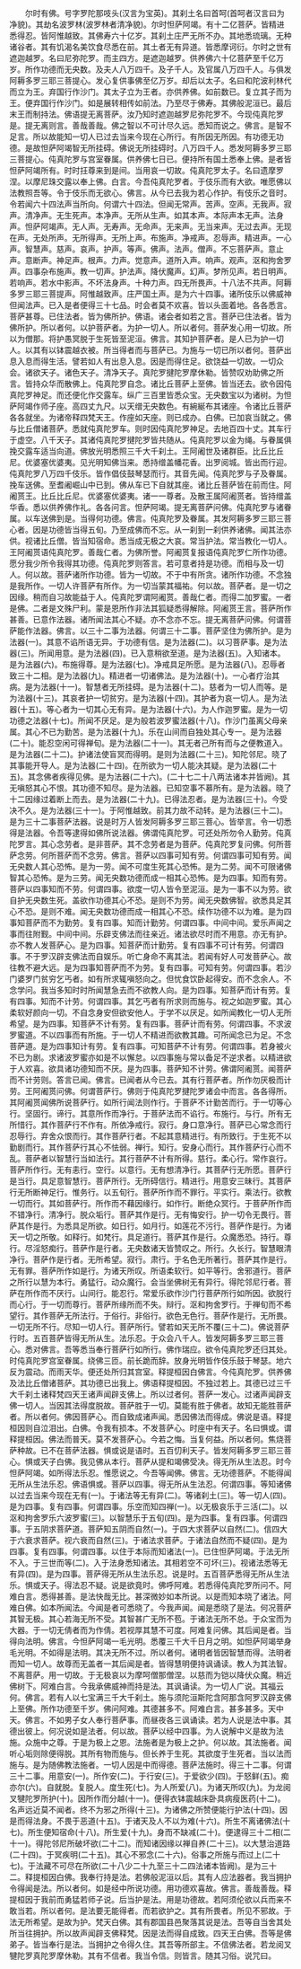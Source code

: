 <!-- { "loadSidebar": true } -->
　　尔时有佛。号字罗陀那吱头(汉言为宝英)。其刹土名曰首呵(首呵者汉言曰为净貌)。其劫名波罗林(波罗林者清净貌)。尔时怛萨阿竭。有十二亿菩萨。皆精进悉得忍。皆阿惟越致。其佛寿六十亿岁。其刹土庄严无所不办。其地悉琉璃。无种诸谷者。其有饥渴名美饮食尽悉在前。其土者无有异道。皆悉摩诃衍。尔时之世有遮迦越罗。名曰尼弥陀罗。而主四方。是遮迦越罗。供养佛六十亿菩萨至千亿万岁。所作功德而无央数。及夫人八万四千。及子千人。及官属八万四千人。与俱发阿耨多罗三耶三菩提心。发心复供事佛至亿万岁。却后以太子。名曰和陀波利林代而立为王。弃国行作沙门。其太子立为王者。亦供养佛。如前数已。复立其子而为王。便弃国行作沙门。如是展转相传如前法。乃至尽于佛寿。其佛般泥洹已。最后末王而制持法。佛语提无离菩萨。汝乃知时遮迦越罗尼弥陀罗不。今现伅真陀罗是。提无离则言。善哉善哉。佛之智以不可计尽久远。悉知而说之。佛言。是智不足言。所以故能知一切人已过去当来今现在心所行。有所因无所因。有功德无功德。是故怛萨阿竭智无所挂碍。佛说无所挂碍时。八万四千人。悉发阿耨多罗三耶三菩提心。伅真陀罗与宫室眷属。供养佛七日已。便持所有国土悉奉上佛。是者皆怛萨阿竭所有。时时抂尊来到是间。当用哀一切故。伅真陀罗太子。名曰遗摩罗涅。以摩尼珠交露以奉上佛。白言。今吾伅真陀罗者。于伎乐而有大欲。唯愿佛以法教照吾等。令于伎乐而无欲心。佛言。从今已去我为若心作护。有伎乐之音时。令若闻六十四法声当所向。何谓六十四法。但闻无常声。苦声。空声。无我声。寂声。清净声。无生死声。本净声。无所从生声。如其本声。本际声本无声。法身声。怛萨阿竭声。无人声。无寿声。无命声。无来声。无当来声。无过去声。无现在声。无处所声。无所得声。无所上声。布施声。净戒声。忍辱声。精进声。一心声。智慧声。慈声。哀声。护声。等声。佛声。法声。僧声。不忘菩萨声。意止声。意断声。神足声。根声。力声。觉意声。道所入声。响声。观声。沤和拘舍罗声。四事杂布施声。教一切声。护法声。降伏魔声。幻声。梦所见声。若日明声。若响声。若水中影声。不坏法身声。十种力声。四无所畏声。十八法不共声。阿耨多罗三耶三菩提声。阿惟越致声。庄严国土声。是为六十四事。诸所伎乐以佛威神但闻法声。已入是者便得三十七品。时会者莫不欢喜。皆以头面着地。各各悉言。菩萨甚尊。已住法者。皆为佛所护。佛语。诸会者如若之言。菩萨已住法者。皆为佛所护。所以者何。以护菩萨者。为护一切人。所以者何。菩萨发心用一切故。所以为僧那。将护愚冥脱于生死皆至泥洹。佛言。其知护菩萨者。是人已为护一切人。以其有以钵震越衣被。所当得者而与菩萨已。为施与一切已所以者何。菩萨出息入息而得生活。譬若如人有出息入息。因是而得住足。欲饶益一切故。一切众会。诸欲天子。诸色天子。清净天子。真陀罗揵陀罗摩休勒。皆赞叹劝助佛之所言。皆持众华而散佛上。伅真陀罗自念。诸比丘菩萨上至佛。皆当还去。欲令因伅真陀罗神足。而还便化作交露车。纵广三百里皆悉众宝。无央数宝以为诸树。为怛萨阿竭作师子座。高四丈九尺。以天缯无央数色。有綩綖布其诸座。令诸比丘菩萨各各就坐。为诸帝释四梵天王。作座如天座。则已成办。白佛。已加哀当就之。佛与比丘僧诸菩萨。悉就伅真陀罗车。则时因伅真陀罗神足。去地百四十丈。其车行于虚空。八千天子。其诸伅真陀罗揵陀罗皆共随从。伅真陀罗以金为绳。与眷属俱挽交露车适当向道。佛放光明悉照三千大千刹土。王阿阇世及诸群臣。比丘比丘尼。优婆塞优婆夷。见光明知佛当来。悉持缯盖幡花香。出罗阅城。皆出而行迎。伅真陀罗八万四千伎乐。皆作倡伎鼓琴瑟而行。其音先闻。伅真陀罗与子及眷属。挽车送佛。至耆阇崛山中已到。佛从车已下自就其座。诸比丘菩萨皆在前而住。阿阇贳王。比丘比丘尼。优婆塞优婆夷。诸一一尊者。及散王属阿阇贳者。皆持缯盖华香。悉以供养佛作礼。各各问言。怛萨阿竭。提无离菩萨问佛。伅真陀罗与诸眷属。以车送佛到是。当得何功德。佛言。伅真陀罗及眷属。其发阿耨多罗三耶三菩心者。因是功德皆当得五旬。乃至成佛而不忘。从一刹到一刹供养诸佛。闻其法亦供。视诸比丘僧。皆当知宿命。悉当成无极之大哀。常当护法。常当教化一切人。王阿阇贳语伅真陀罗。善哉仁者。为佛所誉。阿阇贳复报语伅真陀罗仁所作功德。愿分我少所令我得其功德。伅真陀罗则答言。若可意者持是功德。而相与及一切人。何以故。菩萨诸所作功德。皆为一切故。不于中有所贪。诸所作功德。不念独是我所作。一切人许菩萨有所作。为一切当蒙其福祐。何以故。菩萨者。是一切之因缘。稍而自习故能益于人。伅真陀罗谓阿阇贳。善哉仁者。而得二加罗蜜。一者是佛。二者是文殊尸利。蒙是恩所作非法其狐疑悉得解除。阿阇贳王言。菩萨所作甚善。已意作法器。诸所闻法其心不疑。亦不念亦不忘。提无离菩萨问佛。何谓菩萨能作法器。佛言。以三十二事为法器。何谓三十二事。菩萨坚住为佛所护。是为法器(一)。其意不谄所语无异。于功德有信。是为法器(二)。以习菩萨事。是为法器(三)。所闻用意。是为法器(四)。已入意稍欲至道。是为法器(五)。入知诸本。是为法器(六)。布施得尊。是为法器(七)。净戒具足所愿。是为法器(八)。忍辱者致三十二相。是为法器(九)。精进者一切诸佛法。是为法器(十)。一心者疗治其病。是为法器(十一)。智慧者无所挂碍。是为法器(十二)。慈者为一切人而等。是为法器(十三)。其哀者护一切贫穷。是为法器(十四)。其护者为哀一切人。是为法器(十五)。等心者为一切其心无有异。是为法器(十六)。为人作迦罗蜜。是为一切功德之法器(十七)。所闻不厌足。是为般若波罗蜜法器(十八)。作沙门虽离父母亲属。其心不已为勤苦。是为法器(十九)。乐在山间而自独处其心专一。是为法器(二十)。能忍空闲可得禅旬。是为法器(二十一)。其无者己所有而与之便教道入。是为法器(二十二)。护诸法使盲冥而得明。是则为法器(二十三)。知陀邻尼。晓了其事能开导人。是为法器(二十四)。在所欲为一切人能决其疑。是为法器(二十五)。其念佛者疾得见佛。是为法器(二十六)。(二十七二十八两法诸本并皆阙)。其无嗔怒其心不恨。其功德不知尽。是为法器。已知空事不慕所有。是为法器。晓了十二因缘过着断上而去。是为法器(二十九)。已得法忍者。是为法器(三十)。今受决不久。是为法器(三十一)。于阿惟越致。前其力故不动转。是为法器(三十二)。是为三十二事菩萨法器。说是时万人皆发阿耨多罗三耶三菩心。皆举言。令一切悉得是法器。令吾等逮得如佛所说法器。佛谓伅真陀罗。可还处所勿令人勤劳。伅真陀罗言。其心念劳者。是非菩萨。其不念劳者是为菩萨。伅真陀罗复问佛。何所菩萨念劳。何所菩萨而不念劳。佛言。菩萨以四事可知有劳。何谓四事可知有劳。闻无央数人其心恐怖。是为一劳。闻不可度生死其心恐怖。是为二劳。闻不可限诸佛智其心恐怖。是为三劳。闻无央数功德而成一相其心恐怖。是为四事。知而有劳。菩萨以四事知而不劳。何谓四事。欲度一切人皆令至泥洹。是为一事不以为劳。欲自护无央数生死。盖欲作功德其心不恐。是则不为劳。闻无央数佛智。欲悉具足其心不恐。是则不难。闻无央数功德而成一相其心不恐。续作功德不以为难。是为四事知菩萨而不为勤劳。复有四事。知而计勤劳。何谓四事。中间中间。爱乐声闻之事而往附觐。中间中间。乐辟支佛法而往亲近。诸法欲尽时而不用意。亦无有护。亦不教人发菩萨心。是为四事。知菩萨而计勤劳。复有四事不可计有劳。何谓四事。不于罗汉辟支佛法而自娱乐。听亡身命不离其法。若闻有好人可发菩萨心。故往教不避大远。是为四事知菩萨而不为劳。复有四事。可知有劳。何谓四事。若沙门婆罗门贫穷乞丐者。如有所求辄嗔怒向之。但忧食饮卧起得安。而不念余人。不念学问。我当多知时时所闻慧急去而不欲教人向。是为四事。知菩萨而计有劳。复有四事。知而不计劳。何谓四事。其乞丐者有所求则而施与。视之如迦罗蜜。其心柔软好颜向一切。不自念身安但欲安他人。于学不以厌足。如所闻教化一切人无所希望。是为四事。知菩萨不计有劳。复有四事。菩萨计而有劳。何谓四事。不求波罗蜜道。不以四事而有所施。于一切人不精进而欲教其趣。可所闻念已为足。不念菩萨道。是为四事知计有劳。复有四事。可知菩萨不计有劳。何谓四事。若身被火不已为剧。求诸波罗蜜亦如是不以懈怠。以四事施与常以备足不逆求者。以精进欲于人欢喜。欲具诸功德知而不厌。是为四事。菩萨知不计劳。佛谓阿阇贳。闻菩萨而不计劳则。答言已闻。佛言。已闻者从今已去。其有行菩萨者。所作勿厌极而计劳。王阿阇贳问佛。何谓菩萨行。佛则于伅真陀罗揵陀罗诸会中而言。各各得所。其阿阇贳闻佛所说菩萨行。如所行闻法则作行。于菩萨不计勤苦而行。于一切等心行。坚固行。谛行。其意所作而净行。于菩萨法而不谄行。布施行。与行。所有无所惜行。其作菩萨行不作有。所依净戒行。寂行。身口意净行。菩萨已心常念而行忍辱行。弃舍众恨而行。其作菩萨行者。不起其意精进行。有所致行。于生死不以勤剧而行。其作菩萨行其心不怯弱。禅行。知行。安身心而行。其作菩萨行心而不乱。菩萨者以智慧行当如法行。其行菩萨不计有所得。慈行。柔心行。常作哀行。菩萨所作行。无有恚行。空行。以意行。无有想清净行。其菩萨行无所愿。菩萨行是当行。具足意智慧行。菩萨所行。无所碍信行。精进行。用意安三昧行。其菩萨行无所断神足行。惟务行。以五旬行。菩萨所作而不罪行。平实行。乘法行。欲教一切而行。其如菩萨行。所作而不藉因缘行。如作行。断绝众冥行。于菩萨所作而不错净行。清净行。脱众垢行。菩萨其作是行。无有悔安行。护一切令无畏行。菩萨其作是行。为悉具足所欲。如日行。如月行。如莲花不污行。菩萨作是行。为诸天一切之所敬。如释行。如梵行。具足道行。菩萨其作是行。众魔悉恐。持行。尊行。尽淫怒痴行。菩萨作是行者。无央数诸天皆赞叹之。所行。久长行。智慧眼清净行。菩萨作是行者。无所希望。寂行。肃行。于名色无所著行。菩萨其作是行。无有罪。菩萨所作如是行。为诸天所叹。所语柔软行。如平等行。舍邪道行。菩萨之所行以慧为本行。勇猛行。动众魔行。会当坐佛树无有异行。得陀邻尼行者。菩萨在所作而不厌行。山间行。能忍行。常爱乐欲作沙门行菩萨所行如所因。欲脱行而心行。于一切而尊行。菩萨所缘所而不失。辩行。沤和拘舍罗行。于禅旬而不希望行。其作菩萨无所法行。于俗行。非俗行。欲色无色行。菩萨作是行。无所畏。一切无所不行。尽知一切人行。菩萨所行。譬若如天无所不覆(三十二)。佛说菩萨行时。五百菩萨皆得无所从生。法乐忍。于众会八千人。皆发阿耨多罗三耶三菩心。悉对佛言。吾等悉当奉行菩萨行如所行。佛作瑞应。欲令伅真陀罗还归其处。时伅真陀罗宫室眷属。绕佛三匝。前长跪而辞。放身光明皆作伎乐鼓于琴瑟。地六反为震动。而雨天华。便还处所归其宫室。释提桓因白佛言。今伅真陀罗。供养佛及法比丘僧诸菩萨。其功德已出我上。佛语释提桓因。不独过若上。其德已过三千大千刹土诸释梵四天王诸声闻辟支佛上。所以过者何。菩萨一发心。过诸声闻辟支佛一切人。当因其法得度脱故。菩萨胜于一切。莫能有胜于佛者。故知无能胜菩萨者。所以者何。佛因菩萨心。而自致成诸声闻。悉因佛法而得成。佛说是语。释提桓因则自泣泪出。白佛。令我有损本。不发菩萨心。时座中有天子。名曰惧或。谓释提桓因。佛法而普天。莫不发菩萨心。今若之悔。当复何益。所以者何。焦烧菩萨种故。已不在菩萨法器。惧或说是语时。五百忉利天子。皆发阿耨多罗三耶三菩心。惧或天子白佛。我见佛从本行。菩萨从提和竭佛受决。得无所从生法忍。时今怛萨阿竭。如所得法乐忍。惟愿说之。今吾等闻佛。佛言。无功德菩萨。不能得闻无所从生法乐忍。佛语惧或。菩萨以四事。得无所从生法忍。何谓四事。等知诸佛以过去当来今现在无有(一)。于诸法等无有异(二)。等诸刹土(三)。等一切人(四)。是为四事。复有四事。何谓四事。乐空而知四禅(一)。以无极哀乐于三活(二)。以沤和拘舍罗乐六波罗蜜(三)。以智慧乐于五旬(四)。是为四事。复有四事。何谓四事。于五阴求菩萨道。菩萨知五阴而自然(一)。于四大求菩萨以自然(二)。信四大于六衰求菩萨。视六衰而自然(三)。于诸法求菩萨。于诸法自然而不疑(四)。是为四事。复有四事。何谓四事。以住于本际而知诸法(一)。已住怛萨阿竭。于法无所不入。于三世而等(二)。入于法身悉知诸法。其相若空不可坏(三)。视诸法悉等无有异(四)。是为四事。菩萨得无所从生法乐忍。说是时。五百菩萨悉得无所从生法乐。惧或天子。得法忍不疑。说是欲竟时。佛呼阿难。若悉得伅真陀罗所问不。阿难白言。悉得甚善。是法快哉无比。甚深微妙如本所说。以是而知本晓了诸法。阿难白佛。如本所闻法。今闻是者可悉晓了。今我声闻。闻是悉晓了是法。何况菩萨其智无极。其心若海无所不受。其智甚广无所不苞。于诸法无所不总。于众宝而为大器。于一切无倩者而为作倩。若视厚其慧不可度。阿难复问佛。其后闻是者。当得向法明。佛言。今怛萨阿竭一毛光明。悉覆三千大千日月之明。如怛萨阿竭举身毛光明。不如得是法明。其决无所不过。所以者何。诸明者皆因智慧而得。法明者而知一切人。故尊而无盖者一其后闻是者。皆得慧明便持讽诵读。教人为其法智。不离菩萨。用一切故。于无极哀以为摩呵僧那僧涅。以慈而为铠以降伏众魔。稍近佛树下。阿难白言。今我承佛威神而持是法。其讽诵读。为一切人广说。其福云何。佛言。若有人以七宝满三千大千刹土。施与须陀洹斯陀含阿那含阿罗汉辟支佛上至佛。所作功德至千岁。佛问阿难。其德甚多不。阿难白言。甚多甚多。天中天。佛言。不如男子女人奉行菩萨事。而昼夜各三讽诵读。若为人说是法中事。其德出彼上。何况说如是法者。何以故。菩萨以经中四事。为人说解中义是故为法施。众施中之尊。于是为极上之恩。法施者是为极上之护。何以故。其法施者。闻听心垢则除便得脱。其所有物而施与。但长养于生死。其欲度于生死者。当以法而施与。是为随佛教法施者。一切人因是中而得德。菩萨法施时。得三十二事。何谓三十二事。用意安(一)。所作安(二)。于行安(三)。于爱欲少(四)。于怒鲜(五)。痴亦尔(六)。自就脱。复脱人。度生死(七)。为人所爱(八)。为诸天所叹(九)。为龙阅叉犍陀罗所护(十)。因所作而分越(十一)。便得衣钵震越床卧具病瘦医药(十二)。名声远近莫不闻者。终不为邪之所得(十三)。为诸佛之所赞便能行护法(十四)。因是而得法身。不畏于恶道(十五)。于诸天及人不以为难(十六)。所生不离诸佛法(十七)。所生便知宿命(十八)。所生爱(十九)。身而不缺减(二十)。便逮得三十二相(二十一)。得陀邻尼所破坏欲(二十二)。而知诸因缘以禅自养(二十三)。以大慧治道路(二十四)。于冥疾明(二十五)。其心不邪念(二十六)。俗事之所施与而过上(二十七)。于法藏不可尽在所欲(二十八少二十九至三十二四法诸本皆阙)。是为三十二。释提桓因白佛。我奉行持是法。若佛般泥洹以后。其有人应法器者。我当拥护令得闻是法。所以者何。如是经中所说功德。用功德欢喜故。佛言。善哉善哉。释提桓因于我前而勇猛若师子说。后当护是法。用是功德故。若阿须伦欲以兵而来不敢当若。所以者何。是法要无能得者。而若欲护之。其有所畏者。所见不邪故。于法无所希望。是故为护。梵天白佛。其有郡国县邑聚落其说是法。吾等自当舍其处所当往拥护。所以故声闻辟支佛释梵。因是法而得自成致。四天王白佛。吾等是佛弟子。皆当奉行是法。当拥护之令得久住。其吾等所部主。不信佛法者。若龙阅叉犍陀罗真陀罗摩休勒。其有不信者。我当令信。则皆言。随其习俗。说咒曰。
